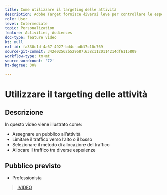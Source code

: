 ```yaml
---
title: Come utilizzare il targeting delle attività
description: Adobe Target fornisce diversi leve per controllare le esperienze mostrate a diversi tipi di pubblico quando un’attività diventa attiva. Scopri come controllare chi vede cosa utilizzando i tipi di pubblico e l’allocazione del traffico.
role: User
level: Intermediate
topic: Personalization
feature: Activities, Audiences
doc-type: feature video
kt: null
exl-id: fa330c1d-4a67-4927-bd4c-adb57c10c769
source-git-commit: 342e02562b5296871638c1120114214df6115809
workflow-type: tm+mt
source-wordcount: '72'
ht-degree: 30%

---
```


# Utilizzare il targeting delle attività

## Descrizione

In questo video viene illustrato come:

* Assegnare un pubblico all’attività
* Limitare il traffico verso l’alto o il basso
* Selezionare il metodo di allocazione del traffico
* Allocare il traffico tra diverse esperienze

## Pubblico previsto

* Professionista

>[!VIDEO](https://video.tv.adobe.com/v/17385/?quality=12)
